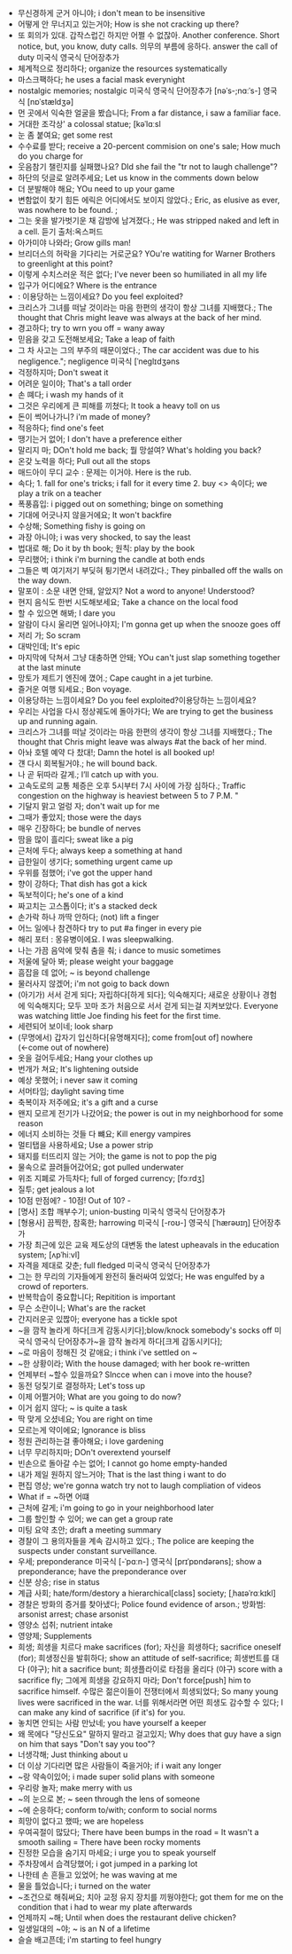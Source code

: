 * 무신경하게 군거 아니야; i don't mean to be insensitive
* 어떻게 안 무너지고 있는거야; How is she not cracking up there?
* 또 회의가 있대. 갑작스럽긴 하지만 어쩔 수 없잖아. Another conference. Short notice, but, you know, duty calls. 의무의 부름에 응하다. answer the call of duty 미국식  영국식   단어장추가
* 체계적으로 정리하다; organize the resources systematically
* 마스크팩하다; he uses a facial mask everynight
* nostalgic memories; nostalgic 미국식  영국식   단어장추가  [nəˈs-;nɑːˈs-]  영국식 [nɒˈstældʒə]
* 먼 곳에서 익숙한 얼굴을 봤습니다; From a far distance, i saw a familiar face.
* 거대한 조각상' a colossal statue; [kəˈlɑːsl
* 눈 좀 붙여요; get some rest
* 수수료를 받다; receive a 20-percent commision on one's sale; How much do you charge for
* 웃음참기 챌린지를 실패했나요? DId she fail the "tr not to laugh challenge"?
* 하단의 덧글로 알려주세요; Let us know in the comments down below
* 더 분발해야 해요; YOu need to up your game
* 변함없이 찾기 힘든 에릭은 어디에서도 보이지 않았다.; Eric, as elusive as ever, was nowhere to be found. ; 
* 그는 옷을 발가벗기운 채 감방에 남겨졌다.; He was stripped naked and left in a cell. 듣기 출처:옥스퍼드
* 아가미야 나와라; Grow gills man!
* 브리더스의 허락을 기다리는 거로군요? YOu're watiting for Warner Brothers to greenlight at this point?
* 이렇게 수치스러운 적은 없다; I've never been so humiliated in all my life
* 입구가 어디에요? Where is the entrance
* : 이용당하는 느낌이세요? Do you feel exploited?
* 크리스가 그녀를 떠날 것이라는 마음 한편의 생각이 항상 그녀를 지배했다.; The thought that Chris might leave was always at the back of her mind. 
* 경고하다; try to wrn you off = wany away
* 믿음을 갖고 도전해보세요; Take a leap of faith
* 그 차 사고는 그의 부주의 때문이었다.; The car accident was due to his negligence."; negligence 미국식 [ˈneɡlɪdʒəns
* 걱정하지마; Don't sweat it
* 어려운 일이야; That's a tall order
* 손 뗴다; i wash my hands of it
* 그것은 우리에게 큰 피해를 끼쳤다; It took a heavy toll on us
* 돈이 썩어나가니? i'm made of money?
* 적응하다; find one's feet
* 땡기는거 없어; I don't have a preference either
* 말리지 마; DOn't hold me back; 뭘 망설여? What's holding you back?
* 온갖 노력을 하다; Pull out all the stops
* 매드아이 무디 교수 : 문제는 이거야. Here is the rub.
* 속다; 1. fall for one's tricks; i fall for it every time 2. buy <> 속이다; we play a trik on a teacher
* 폭풍흡입: i pigged out on something; binge on something
* 기대에 어긋나지 않을거에요; It won't backfire
* 수상해; Something fishy is going on
* 과장 아니야; i was very shocked, to say the least
* 법대로 해; Do it by th book; 원칙: play by the book
* 무리했어; i think i'm burning the candle at both ends
* 그들은 벽 여기저기 부딪혀 튕기면서 내려갔다.; They pinballed off the walls on the way down.
* 말포이 : 소문 내면 안돼, 알았지? Not a word to anyone! Understood?
* 현지 음식도 한번 시도해보세요; Take a chance on the local food
* 할 수 있으면 해봐; I dare you
* 알람이 다시 울리면 일어나야지; I'm gonna get up when the snooze goes off
* 저리 가; So scram
* 대박인데; It's epic
* 마지막에 닥쳐서 그냥 대충하면 안돼; YOu can't just slap something together at the last minute
* 망토가 제트기 엔진에 꼈어.; Cape caught in a jet turbine.
* 즐거운 여행 되세요.; Bon voyage.
* 이용당하는 느낌이세요? Do you feel exploited?이용당하는 느낌이세요? 
* 우리는 사업을 다시 정상궤도에 돌아가다; We are trying to get the business up and running again. 
* 크리스가 그녀를 떠날 것이라는 마음 한편의 생각이 항상 그녀를 지배했다.; The thought that Chris might leave was always #at the back of her mind. 
* 아놔 호텔 예약 다 찼대!; Damn the hotel is all booked up!
* 걘 다시 회복될거야.; he will bound back.
* 나 곧 뒤따라 갈게.; I’ll catch up with you. 
* 고속도로의 교통 체증은 오후 5시부터 7시 사이에 가장 심하다.; Traffic congestion on the highway is heaviest between 5 to 7 P.M. "
* 기달지 맑고 얼렁 자; don't wait up for me
* 그때가 좋았지; those were the days
* 매우 긴장하다; be bundle of nerves
* 땀을 많이 흘리다; sweat like a pig
* 근처에 두다; always keep a something at hand
* 급한일이 생기다; something urgent came up
* 우위를 점했어; i've got the upper hand
* 향이 강하다; That dish has got a kick
* 독보적이다; he's one of a kind
* 짜고치는 고스톱이다; it's a stacked deck
* 손가락 하나 까딱 안하다; (not) lift a finger
* 어느 일에나 참견하다 try to put #a finger in every pie
* 해리 포터 : 몽유병이에요. I was sleepwalking.
* 나는 가끔 음악에 맞춰 춤을 춰; i dance to music sometimes
* 저울에 달아 봐; please weight your baggage
* 흠잡을 데 없어; ~ is beyond challenge
* 물러사지 않겠어; i'm not goig to back down
* (아기가) 서서 걷게 되다; 자립하다[하게 되다]; 익숙해지다; 새로운 상황이나 경험에 익숙해지다; 
  모두 꼬마 조가 처음으로 서서 걷게 되는걸 지켜보았다. Everyone was watching little Joe finding his feet for the first time. 
* 세련되어 보이네; look sharp
* (무명에서) 갑자기 입신하다[유명해지다]; come from[out of] nowhere (←come out of nowhere) 
* 옷을 걸어두세요; Hang your clothes up
* 번개가 쳐요; It's lightening outside
* 예상 못했어; i never saw it coming
* 서머타임; daylight saving time
* 축복이자 저주에요; it's a gift and a curse
* 왠지 모르게 전기가 나갔어요; the power is out in my neighborhood for some reason
* 에너지 소비하는 것들 다 뺴요; Kill energy vampires
* 멀티탭을 사용하세요; Use a power strip
* 돼지를 터뜨리지 않는 거야; the game is not to pop the pig
* 물속으로 끌려들어갔어요; got pulled underwater
* 위조 지폐로 가득차다; full of forged currency; [fɔːrdʒ] 
* 질투; get jealous a lot
* 10점 만점에? - 10점! Out of 10? -
* [명사] 조합 깨부수기; union-busting 미국식  영국식   단어장추가
* [형용사] 끔찍한, 참혹한; harrowing 미국식 [-roʊ-]  영국식 [ˈhærəʊɪŋ]   단어장추가
* 가장 최근에 있은 교육 제도상의 대변동 the latest upheavals in the education system; [ʌpˈhiːvl]
* 자격을 제대로 갖춘; full fledged 미국식  영국식   단어장추가
* 그는 한 무리의 기자들에게 완전히 둘러싸여 있었다; He was engulfed by a crowd of reporters. 
* 반복학습이 중요합니다; Repitition is important
* 무슨 소란이니; What's are the racket
* 간지러운곳 있짢아; everyone has a tickle spot
* ~을 깜작 놀라게 하다[크게 감동시키다];blow/knock somebody's socks off 미국식  영국식   단어장추가~을 깜작 놀라게 하다[크게 감동시키다];
* ~로 마음이 정해진 것 같애요; i think i've settled on ~
* ~한 상황이라; With the house damaged; with her book re-written
* 언제부터 ~할수 있을까요? SIncce when can i move into the house?
* 동전 덩짖기로 결정하자; Let's toss up
* 이제 어쩔거야; What are you going to do now?
* 이거 쉽지 않다; ~ is quite a task
* 딱 맞게 오셨네요; You are right on time
* 모르는게 약이에요; Ignorance is bliss
* 정원 관리하는걸 좋아해요; i love gardening
* 너무 무리하지마; DOn't overextend yourself
* 빈손으로 돌아갈 수는 없어; I cannot go home empty-handed
* 내가 제일 원하지 않느거야; That is the last thing i want to do
* 편집 영상; we're gonna watch try not to laugh compliation of videos
* What if = ~하면 어떄
* 근처에 갈게; i'm going to go in your neighborhood later
* 그룹 할인할 수 있어; we can get a group rate
* 미팅 요약 초안; draft a meeting summary
* 경찰이 그 용의자들을 계속 감시하고 있다.; The police are keeping the suspects under constant surveillance. 
* 우세; preponderance 미국식 [-ˈpɑːn-]  영국식 [prɪˈpɒndərəns]; show a preponderance; have the preponderance over 
* 신분 상승; rise in status
* 계급 사회; hate/form/destory a hierarchical[class] society; [ˌhaɪəˈrɑːkɪkl]
* 경찰은 방화의 증거를 찾아냈다; Police found evidence of arson.; 방화범: arsonist arrest; chase arsonist
* 영양소 섭취; nutrient intake 
* 영양제; Supplements
* 희생; 희생을 치르다
  make sacrifices (for); 자신을 희생하다; sacrifice oneself (for); 희생정신을 발휘하다; show an attitude of self-sacrifice; 희생번트를 대다 (야구); hit a sacrifice bunt; 희생플라이로 타점을 올리다 (야구)
score with a sacrifice fly; 그에게 희생을 강요하지 마라; Don't force[push] him to sacrifice himself. 
수많은 젊은이들이 전쟁터에서 희생되었다; So many young lives were sacrificed in the war. 
너를 위해서라면 어떤 희생도 감수할 수 있다; I can make any kind of sacrifice (if it's) for you. 
* 놓치면 안되는 사람 만났네; you have yourself a keeper
* 왜 목에다 "당신도요" 말하지 말라고 걸고있지;  Why does that guy have a sign on him that says "Don't say you too"?
* 너생각해; Just thinking about u
* 더 이상 기다리면 많은 사람들이 죽을거야; if i wait any longer
* ~랑 약속이있어; i made super solid plans with someone
* 우리랑 놀자; make merry with us
* ~의 눈으로 본; ~ seen through the lens of someone
* ~에 순응하다; conform to/with; conform to social norms
* 희망이 없다고 했따; we are hopeless
* 우여곡절이 많닸다; 	There have been bumps in the road = It wasn't a smooth sailing = There have been rocky moments 
* 진정한 모습을 숨기지 마세요; i urge you to speak yourself
* 주차장에서 습격당했어; i got jumped in a parking lot
* 나한테 손 흔들고 있었어; he was waving at me
* 물을 틀었습니다; i turned on the water
* ~조건으로 해줘써요; 치아 교정 유지 장치를 끼웡야한다; got them for me on the condition that i had to wear my plate afterwards
* 언제까지 ~해; Until when does the restaurant delive chicken?
* 일생일대의 ~야; ~ is an N of a lifetime
* 슬슬 배고픈데; i'm starting to feel hungry